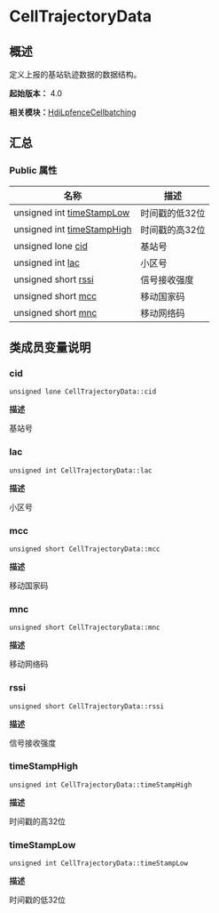 # CellTrajectoryData


## 概述

定义上报的基站轨迹数据的数据结构。

**起始版本：** 4.0

**相关模块：**[HdiLpfenceCellbatching](_hdi_lpfence_cellbatching.md)


## 汇总


### Public 属性

| 名称 | 描述 | 
| -------- | -------- |
| unsigned int [timeStampLow](#timestamplow) | 时间戳的低32位  | 
| unsigned int [timeStampHigh](#timestamphigh) | 时间戳的高32位  | 
| unsigned lone [cid](#cid) | 基站号  | 
| unsigned int [lac](#lac) | 小区号  | 
| unsigned short [rssi](#rssi) | 信号接收强度  | 
| unsigned short [mcc](#mcc) | 移动国家码  | 
| unsigned short [mnc](#mnc) | 移动网络码  | 


## 类成员变量说明


### cid

```
unsigned lone CellTrajectoryData::cid
```
**描述**

基站号


### lac

```
unsigned int CellTrajectoryData::lac
```
**描述**

小区号


### mcc

```
unsigned short CellTrajectoryData::mcc
```
**描述**

移动国家码


### mnc

```
unsigned short CellTrajectoryData::mnc
```
**描述**

移动网络码


### rssi

```
unsigned short CellTrajectoryData::rssi
```
**描述**

信号接收强度


### timeStampHigh

```
unsigned int CellTrajectoryData::timeStampHigh
```
**描述**

时间戳的高32位


### timeStampLow

```
unsigned int CellTrajectoryData::timeStampLow
```
**描述**

时间戳的低32位
